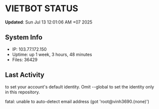 # VIETBOT STATUS
**Updated**: Sun Jul 13 12:01:06 AM +07 2025

## System Info
- IP: 103.77.172.150
- Uptime: up 1 week, 3 hours, 48 minutes
- Files: 36429

## Last Activity

to set your account's default identity.
Omit --global to set the identity only in this repository.

fatal: unable to auto-detect email address (got 'root@vinh3690.(none)')
